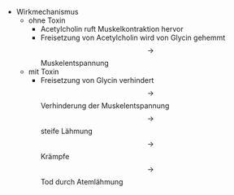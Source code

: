 - Wirkmechanismus
	- ohne Toxin
		- Acetylcholin ruft Muskelkontraktion hervor
		- Freisetzung von Acetylcholin wird von Glycin gehemmt $$ \rightarrow $$ Muskelentspannung
	- mit Toxin
		- Freisetzung von Glycin verhindert $$ \rightarrow $$ Verhinderung der Muskelentspannung $$ \rightarrow $$ steife Lähmung $$ \rightarrow $$ Krämpfe $$ \rightarrow $$ Tod durch Atemlähmung
